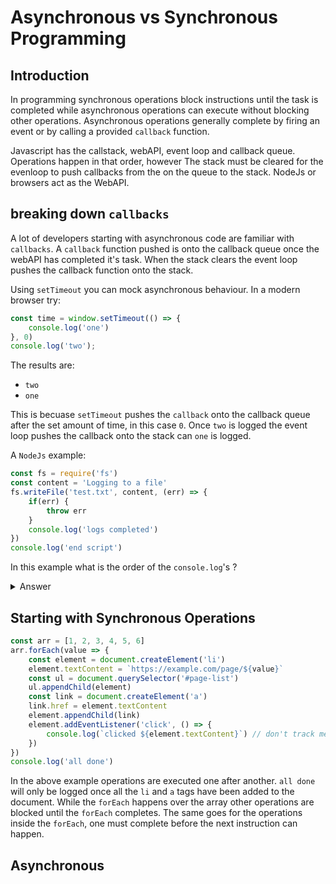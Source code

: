 # Asynchronous vs Synchronous Programming

## Introduction

In programming synchronous operations block instructions until the task is 
completed while asynchronous operations can execute without blocking other 
operations. Asynchronous operations generally complete by firing an event or by 
calling a provided `callback` function.

Javascript has the callstack, webAPI, event loop and callback queue. Operations 
happen in that order, however The stack must be cleared for the evenloop to 
push callbacks from the on the queue to the stack. NodeJs or browsers act as 
the WebAPI. 

## breaking down `callbacks`

A lot of developers starting with asynchronous code are familiar 
with `callbacks`. A `callback` function pushed is onto the callback queue once
the webAPI has completed it's task. When the stack clears the event loop pushes 
the callback function onto the stack.

Using `setTimeout` you can mock asynchronous behaviour. In a modern 
browser try:

```js
const time = window.setTimeout(() => {
	console.log('one')
}, 0)
console.log('two');
```
The results are: 

- `two`
- `one`

This is becuase `setTimeout` pushes the `callback` onto the callback queue after 
the set amount of time, in this case `0`. Once `two` is logged the event loop 
pushes the callback onto the stack can `one` is logged.

A `NodeJs` example:

```js
const fs = require('fs')
const content = 'Logging to a file'
fs.writeFile('test.txt', content, (err) => {
	if(err) {
		throw err
	}
	console.log('logs completed')
})
console.log('end script')
```

In this example what is the order of the `console.log`'s ?

<details>
<summary>Answer</summary>
- `end script`
- `logs completed`

The callback is called once the `writeFile` API has completed:

- opening or creating the file
- writing to the file
- closing the file at the location speicfied

`fs.writeFile` is asynchronous so `console.log('end script')` is called before 
the work `writeFile` has to do. Doing this action synchronouly sould require a 
try catch and the synchronous version of `writeFile` - `writeFileSync`. If `err` 
is set it would be thrown and the `console.log`'s would not be called.

```js
const fs = require('fs')
const content = 'Logging to a file'
try {
	fs.writeFileSync('test.txt', content)
} catch (err) {
	throw err
}
console.log('logs completed')
console.log('end script')
```
</details>

## Starting with  Synchronous Operations

```js
const arr = [1, 2, 3, 4, 5, 6]
arr.forEach(value => {
	const element = document.createElement('li')
	element.textContent = `https://example.com/page/${value}`
	const ul = document.querySelector('#page-list')
	ul.appendChild(element)
	const link = document.createElement('a')
	link.href = element.textContent
	element.appendChild(link)
	element.addEventListener('click', () => {
		console.log(`clicked ${element.textContent}`) // don't track me bro
	})
})
console.log('all done')
```
In the above example operations are executed one after another. `all done` will 
only be logged once all the `li` and `a` tags have been added to the document. 
While the `forEach` happens over the array other operations are blocked until 
the `forEach` completes. The same goes for the operations inside the `forEach`, 
one must complete before the next instruction can happen.

## Asynchronous 
